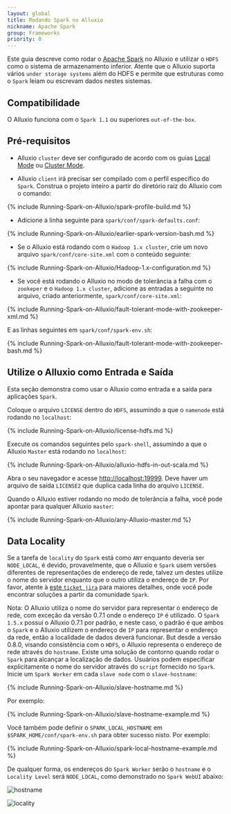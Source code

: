 ```yaml
---
layout: global
title: Rodando Spark no Alluxio
nickname: Apache Spark
group: Frameworks
priority: 0
---
```


Este guia descreve como rodar o [Apache Spark](http://spark-project.org/) no Alluxio e utilizar
o `HDFS` como o sistema de armazenamento inferior. Atente que o Alluxio suporta vários
`under storage systems` além do HDFS e permite que estruturas como o `Spark` leiam ou
escrevam dados nestes sistemas.

## Compatibilidade

O Alluxio funciona com o `Spark 1.1` ou superiores `out-of-the-box`.

## Pré-requisitos

* Alluxio `cluster` deve ser configurado de acordo com os guias
[Local Mode](Running-Alluxio-Locally.html) ou [Cluster Mode](Running-Alluxio-on-a-Cluster.html).

* Alluxio `client` irá precisar ser compilado com o perfil específico do `Spark`. Construa o
projeto inteiro a partir do diretório raiz do Alluxio com o comando:

{% include Running-Spark-on-Alluxio/spark-profile-build.md %}

* Adicione a linha seguinte para `spark/conf/spark-defaults.conf`:

{% include Running-Spark-on-Alluxio/earlier-spark-version-bash.md %}

* Se o Alluxio está rodando com o `Hadoop 1.x cluster`, crie um novo arquivo
`spark/conf/core-site.xml` com o conteúdo seguinte:

{% include Running-Spark-on-Alluxio/Hadoop-1.x-configuration.md %}

* Se você está rodando o Alluxio no modo de tolerância a falha com o `zookeper` e o
`Hadoop 1.x cluster`, adicione as entradas a seguinte no arquivo, criado anteriormente,
`spark/conf/core-site.xml`:

{% include Running-Spark-on-Alluxio/fault-tolerant-mode-with-zookeeper-xml.md %}

E as linhas seguintes em `spark/conf/spark-env.sh`:

{% include Running-Spark-on-Alluxio/fault-tolerant-mode-with-zookeeper-bash.md %}

## Utilize o Alluxio como Entrada e Saída

Esta seção demonstra como usar o Alluxio como entrada e a saída para aplicações `Spark`.

Coloque o arquivo `LICENSE` dentro do `HDFS`, assumindo a que o `namenode` está rodando no `localhost`:

{% include Running-Spark-on-Alluxio/license-hdfs.md %}

Execute os comandos seguintes pelo `spark-shell`, assumindo a que o Alluxio `Master` está rodando
no `localhost`:

{% include Running-Spark-on-Alluxio/alluxio-hdfs-in-out-scala.md %}

Abra o seu navegador e acesse [http://localhost:19999](http://localhost:19999). Deve haver um arquivo
de saída `LICENSE2` que duplica cada linha do arquivo `LICENSE`.

Quando o Alluxio estiver rodando no modo de tolerância a falha, você pode apontar para qualquer
Alluxio `master`:

{% include Running-Spark-on-Alluxio/any-Alluxio-master.md %}

## Data Locality

Se a tarefa de `locality` do `Spark` está como `ANY` enquanto deveria ser `NODE_LOCAL`, é devido,
provavelmente, que o Alluxio e `Spark` usem versões diferentes de representações de endereço de rede,
talvez um destes utilize o nome do servidor enquanto que o outro utiliza o endereço de `IP`. Por
favor, atente à [este `ticket jira`](https://issues.apache.org/jira/browse/SPARK-10149) para maiores
detalhes, onde você pode encontrar soluções a partir da comunidade `Spark`.

Nota: O Alluxio utiliza o nome do servidor para representar o endereço de rede, com exceção da versão
0.7.1 onde o endereço `IP` é utilizado. O `Spark 1.5.x` possui o Alluxio 0.7.1 por padrão, e neste
caso, o padrão é que ambos o `Spark` e o Alluxio utilizem o endereço de `IP` para representar o endereço
da rede, então a localidade de dados deverá funcionar. But desde a versão 0.8.0, visando consistência
com o `HDFS`, o Alluxio representa o endereço de rede através do `hostname`. Existe uma solução de
contorno quando rodar o `Spark` para alcançar a localização de dados. Usuários podem especificar
explicitamente o nome do servidor através do `script` fornecido no `Spark`. Inicie um `Spark Worker`
em cada `slave node` com o `slave-hostname`:

{% include Running-Spark-on-Alluxio/slave-hostname.md %}

Por exemplo:

{% include Running-Spark-on-Alluxio/slave-hostname-example.md %}

Você também pode definir o `SPARK_LOCAL_HOSTNAME` em `$SPARK_HOME/conf/spark-env.sh` para obter sucesso
nisto. Por exemplo:

{% include Running-Spark-on-Alluxio/spark-local-hostname-example.md %}

De qualquer forma, os endereços do `Spark Worker` serão o `hostname` e o `Locality Level` será
`NODE_LOCAL`, como demonstrado no `Spark WebUI` abaixo:

![hostname]({{site.data.img.screenshot_datalocality_sparkwebui}})

![locality]({{site.data.img.screenshot_datalocality_tasklocality}})

